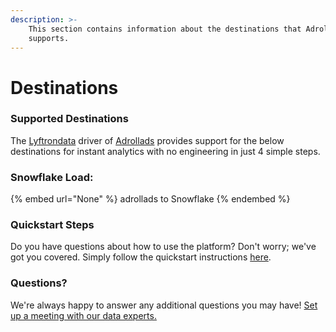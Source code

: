```yaml
---
description: >-
    This section contains information about the destinations that Adrollads
    supports.
---
```


# Destinations

### Supported Destinations

The [Lyftrondata](https://www.lyftrondata.com/) driver of [Adrollads](None) provides support for the below destinations for instant analytics with no engineering in just 4 simple steps.

### Snowflake Load:

{% embed url="None" %}
adrollads to Snowflake
{% endembed %}

### Quickstart Steps

Do you have questions about how to use the platform? Don't worry; we've got you covered. Simply follow the quickstart instructions [here](README.md).

### Questions? <a href="#questions" id="questions"></a>

We're always happy to answer any additional questions you may have! [Set up a meeting with our data experts.](https://www.lyftrondata.com/book-a-meeting/)
